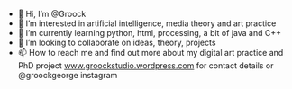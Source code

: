 - 👋 Hi, I’m @Groock
- 👀 I’m interested in artificial intelligence, media theory and art practice
- 🌱 I’m currently learning python, html, processing, a bit of java and C++
- 💞️ I’m looking to collaborate on ideas, theory, projects
- 📫 How to reach me and find out more about my digital art practice and PhD project www.groockstudio.wordpress.com for contact details or @groockgeorge instagram

<!---
Groock/Groock is a ✨ special ✨ repository because its `README.md` (this file) appears on your GitHub profile.
You can click the Preview link to take a look at your changes.
--->

